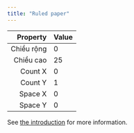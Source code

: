 ```yaml
---
title: "Ruled paper"
---
```


|   Property | Value |
| ----------:|:----- |
| Chiều rộng | 0     |
|  Chiều cao | 25    |
|    Count X | 0     |
|    Count Y | 1     |
|    Space X | 0     |
|    Space Y | 0     |

See [the introduction](intro) for more information.
